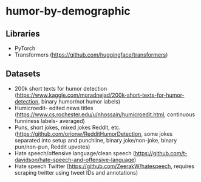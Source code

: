 # humor-by-demographic

## Libraries
- PyTorch
- Transformers (https://github.com/huggingface/transformers)

## Datasets
- 200k short texts for humor detection (https://www.kaggle.com/moradnejad/200k-short-texts-for-humor-detection, binary humor/not humor labels)
- Humicroedit- edited news titles (https://www.cs.rochester.edu/u/nhossain/humicroedit.html, continuous funniness labels- averaged)
- Puns, short jokes, mixed jokes Reddit, etc. (https://github.com/orionw/RedditHumorDetection, some jokes separated into setup and punchline, binary joke/non-joke, binary pun/non-pun, Reddit upvotes)
- Hate speech/offensive language/clean speech (https://github.com/t-davidson/hate-speech-and-offensive-language)
- Hate speech Twitter (https://github.com/ZeerakW/hatespeech, requires scraping twitter using tweet IDs and annotations)
